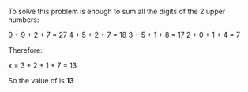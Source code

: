 To solve this problem is enough to sum all the digits of the 2 upper numbers:

9 + 9 + 2 + 7 = 27
4 + 5 + 2 + 7 = 18
3 + 5 + 1 + 8 = 17
2 + 0 + 1 + 4 = 7

Therefore:

x = 3 + 2 + 1 + 7 = 13

So the value of <strong></strong> is <strong>13</strong>
